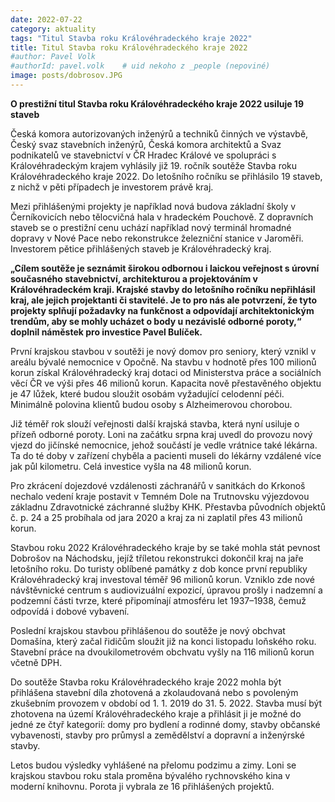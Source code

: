 ```yaml
---
date: 2022-07-22
category: aktuality
tags: "Titul Stavba roku Královéhradeckého kraje 2022"
title: Titul Stavba roku Královéhradeckého kraje 2022 
#author: Pavel Volk
#authorId: pavel.volk    # uid nekoho z _people (nepoviné)
image: posts/dobrosov.JPG
---
```

**O prestižní titul Stavba roku Královéhradeckého kraje 2022 usiluje 19 staveb**

Česká komora autorizovaných inženýrů a techniků činných ve výstavbě, Český svaz stavebních inženýrů, Česká komora architektů a Svaz podnikatelů ve stavebnictví v ČR Hradec Králové ve spolupráci s Královéhradeckým krajem vyhlásily již 19. ročník soutěže Stavba roku Královéhradeckého kraje 2022. Do letošního ročníku se přihlásilo 19 staveb, z nichž v pěti případech je investorem právě kraj.

Mezi přihlášenými projekty je například nová budova základní školy v Černíkovicích nebo tělocvičná hala v hradeckém Pouchově. Z dopravních staveb se o prestižní cenu uchází například nový terminál hromadné dopravy v Nové Pace nebo rekonstrukce železniční stanice v Jaroměři. Investorem pětice přihlášených staveb je Královéhradecký kraj.

**„Cílem soutěže je seznámit širokou odbornou i laickou veřejnost s úrovní současného stavebnictví, architekturou a projektováním v Královéhradeckém kraji. Krajské stavby do letošního ročníku nepřihlásil kraj, ale jejich projektanti či stavitelé. Je to pro nás ale potvrzení, že tyto projekty splňují požadavky na funkčnost a odpovídají architektonickým trendům, aby se mohly ucházet o body u nezávislé odborné poroty,“ doplnil náměstek pro investice Pavel Bulíček.**

První krajskou stavbou v soutěži je nový domov pro seniory, který vznikl v areálu bývalé nemocnice v Opočně. Na stavbu v hodnotě přes 100 milionů korun získal Královéhradecký kraj dotaci od Ministerstva práce a sociálních věcí ČR ve výši přes 46 milionů korun. Kapacita nově přestavěného objektu je 47 lůžek, které budou sloužit osobám vyžadující celodenní péči. Minimálně polovina klientů budou osoby s Alzheimerovou chorobou.

Již téměř rok slouží veřejnosti další krajská stavba, která nyní usiluje o přízeň odborné poroty. Loni na začátku srpna kraj uvedl do provozu nový vjezd do jičínské nemocnice, jehož součástí je vedle vrátnice také lékárna. Ta do té doby v zařízení chyběla a pacienti museli do lékárny vzdálené více jak půl kilometru. Celá investice vyšla na 48 milionů korun.

Pro zkrácení dojezdové vzdálenosti záchranářů v sanitkách do Krkonoš nechalo vedení kraje postavit v Temném Dole na Trutnovsku výjezdovou základnu Zdravotnické záchranné služby KHK. Přestavba původních objektů č. p. 24 a 25 probíhala od jara 2020 a kraj za ni zaplatil přes 43 milionů korun.

Stavbou roku 2022 Královéhradeckého kraje by se také mohla stát pevnost Dobrošov na Náchodsku, jejíž tříletou rekonstrukci dokončil kraj na jaře letošního roku. Do turisty oblíbené památky z dob konce první republiky Královéhradecký kraj investoval téměř 96 milionů korun. Vzniklo zde nové návštěvnické centrum s audiovizuální expozicí, úpravou prošly i nadzemní a podzemní části tvrze, které připomínají atmosféru let 1937–1938, čemuž odpovídá i dobové vybavení.

Poslední krajskou stavbou přihlášenou do soutěže je nový obchvat Domašína, který začal řidičům sloužit již na konci listopadu loňského roku. Stavební práce na dvoukilometrovém obchvatu vyšly na 116 milionů korun včetně DPH.

Do soutěže Stavba roku Královéhradeckého kraje 2022 mohla být přihlášena stavební díla zhotovená a zkolaudovaná nebo s povoleným zkušebním provozem v období od 1. 1. 2019 do 31. 5. 2022. Stavba musí být zhotovena na území Královéhradeckého kraje a přihlásit ji je možné do jedné ze čtyř kategorií: domy pro bydlení a rodinné domy, stavby občanské vybavenosti, stavby pro průmysl a zemědělství a dopravní a inženýrské stavby.

Letos budou výsledky vyhlášené na přelomu podzimu a zimy. Loni se krajskou stavbou roku stala proměna bývalého rychnovského kina v moderní knihovnu. Porota ji vybrala ze 16 přihlášených projektů.





